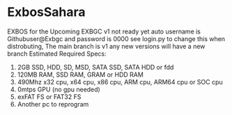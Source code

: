 # ExbosSahara
EXBOS for the Upcoming EXBGC
v1 not ready yet
auto username is Githubuser@Exbgc and password is 0000
see login.py to change this when distrobuting, The main branch is v1 any new versions will have a new branch
Estimated Required Specs:
1. 2GB SSD, HDD, SD, MSD, SATA SSD, SATA HDD or fdd
2. 120MB RAM, SSD RAM, GRAM or HDD RAM
3. 490Mhz x32 cpu, x64 cpu, x86 cpu, ARM cpu, ARM64 cpu or SOC cpu
4. 0mtps GPU (no gpu needed)
5. exFAT FS or FAT32 FS
6. Another pc to reprogram
